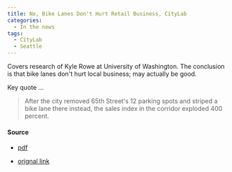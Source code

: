 ```yaml
---
title: No, Bike Lanes Don't Hurt Retail Business, CityLab
categories:
  - In the news
tags:
  - CityLab
  - Seattle
---
```


Covers research of Kyle Rowe at University of Washington. The conclusion is that bike lanes don't hurt
local business; may actually be good.

Key quote ...

> After the city removed 65th Street's 12 parking spots and striped a bike lane there instead, the sales index in the
> corridor exploded 400 percent.

#### Source

* [pdf](/images/news/2013-citylab-bikes-biz.pdf)

* [orignal link](https://www.bloomberg.com/news/articles/2013-09-10/no-bike-lanes-don-t-hurt-retail-business)
